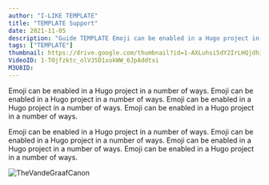 ```yaml
---
author: "I-LIKE TEMPLATE"
title: "TEMPLATE Support"
date: 2021-11-05
description: "Guide TEMPLATE Emoji can be enabled in a Hugo project in a number of ways."
tags: ["TEMPLATE"]
thumbnail: https://drive.google.com/thumbnail?id=1-AXLuhsi5dY2IrLHQjdhiCAw8cYSrf3S
VideoID: 1-TOjfzktc_olVJ5D1xokWW_6JpAddtxi
M3U8ID: 
---
```


Emoji can be enabled in a Hugo project in a number of ways.
Emoji can be enabled in a Hugo project in a number of ways.
Emoji can be enabled in a Hugo project in a number of ways.
Emoji can be enabled in a Hugo project in a number of ways.
<!--more-->

Emoji can be enabled in a Hugo project in a number of ways.
Emoji can be enabled in a Hugo project in a number of ways.
Emoji can be enabled in a Hugo project in a number of ways.
Emoji can be enabled in a Hugo project in a number of ways.

![TheVandeGraafCanon](https://drive.google.com/thumbnail?id=1-TOjfzktc_olVJ5D1xokWW_6JpAddtxi)